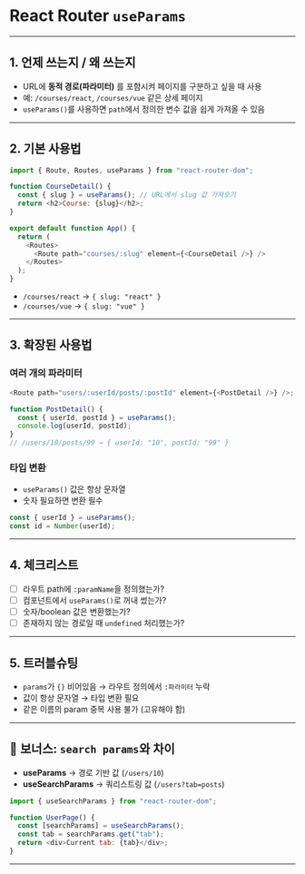 # React Router `useParams`

---

## 1. 언제 쓰는지 / 왜 쓰는지

- URL에 **동적 경로(파라미터)** 를 포함시켜 페이지를 구분하고 싶을 때 사용
- 예: `/courses/react`, `/courses/vue` 같은 상세 페이지
- `useParams()`를 사용하면 `path`에서 정의한 변수 값을 쉽게 가져올 수 있음

---

## 2. 기본 사용법

```js
import { Route, Routes, useParams } from "react-router-dom";

function CourseDetail() {
  const { slug } = useParams(); // URL에서 slug 값 가져오기
  return <h2>Course: {slug}</h2>;
}

export default function App() {
  return (
    <Routes>
      <Route path="courses/:slug" element={<CourseDetail />} />
    </Routes>
  );
}
```

- `/courses/react` → `{ slug: "react" }`
- `/courses/vue` → `{ slug: "vue" }`

---

## 3. 확장된 사용법

### 여러 개의 파라미터

```js
<Route path="users/:userId/posts/:postId" element={<PostDetail />} />;

function PostDetail() {
  const { userId, postId } = useParams();
  console.log(userId, postId);
}
// /users/10/posts/99 → { userId: "10", postId: "99" }
```

### 타입 변환

- `useParams()` 값은 항상 문자열
- 숫자 필요하면 변환 필수

```js
const { userId } = useParams();
const id = Number(userId);
```

---

## 4. 체크리스트

- [ ] 라우트 path에 `:paramName`을 정의했는가?
- [ ] 컴포넌트에서 `useParams()`로 꺼내 썼는가?
- [ ] 숫자/boolean 값은 변환했는가?
- [ ] 존재하지 않는 경로일 때 `undefined` 처리했는가?

---

## 5. 트러블슈팅

- `params`가 `{}` 비어있음 → 라우트 정의에서 `:파라미터` 누락
- 값이 항상 문자열 → 타입 변환 필요
- 같은 이름의 param 중복 사용 불가 (고유해야 함)

---

## 🚧 보너스: `search params`와 차이

- **useParams** → 경로 기반 값 (`/users/10`)
- **useSearchParams** → 쿼리스트링 값 (`/users?tab=posts`)

```js
import { useSearchParams } from "react-router-dom";

function UserPage() {
  const [searchParams] = useSearchParams();
  const tab = searchParams.get("tab");
  return <div>Current tab: {tab}</div>;
}
```

---
